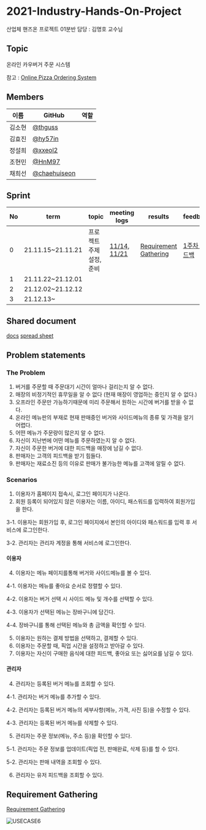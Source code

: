 # 2021-Industry-Hands-On-Project
산업체 핸즈온 프로젝트 01분반
담당 : 김명호 교수님
## Topic
온라인 카우버거 주문 시스템

참고 : [Online Pizza Ordering System](https://nevonprojects.com/online-pizza-ordering-system/)


## Members
|이름|GitHub|역할|
|------|---|---|
|김소현|[@thguss](https://github.com/thguss)||
|김효진|[@hy57in](https://github.com/hy57in)||
|정설희|[@xxeol2](https://github.com/xxeol2)||
|조현민|[@HnM97](https://github.com/HnM97)||
|채희선|[@chaehuiseon](https://github.com/chaehuiseon)||

## Sprint
|No|term|topic|meeting logs|results|feedback|
|------|---|---|---|---|---|
|0|21.11.15~21.11.21|프로젝트 주제 설정, 준비|[11/14](./meeting-logs/21-11-14.md), [11/21](./meeting-logs/21-11-21.md)|[Requirement Gathering](./Requirement_gathering.md)|[1주차 피드백](https://github.com/hy57in/2021-Industry-Hands-On-Project/blob/main/document/feedback/21-11-22.md)|
|1|21.11.22~21.12.01|||||
|2|21.12.02~21.12.12|||||
|3|21.12.13~|||||
## Shared document
[docs](https://docs.google.com/document/d/1b8LA6jXomMK3xPr2sh1_XxCwibw56-0ldWEgzYrpA0I/edit)
[spread sheet](https://docs.google.com/spreadsheets/d/1vsu7URLWPv53WTsdFkEjsMZHs8vbxEwoJTJh-khbiA0/edit#gid=0)

## Problem statements
### The Problem
1. 버거를 주문할 때 주문대기 시간이 얼마나 걸리는지 알 수 없다.
2. 매장의 비정기적인 휴무일을 알 수 없다 (현재 매장이 영업하는 중인지 알 수 없다.)
3. 오프라인 주문만 가능하기때문에 미리 주문해서 원하는 시간에 버거를 받을 수 없다.
4. 온라인 메뉴판의 부재로 현재 판매중인 버거와 사이드메뉴의 종류 및 가격을 알기 어렵다.
5. 어떤 메뉴가 주문량이 많은지 알 수 없다.
6. 자신이 지난번에 어떤 메뉴를 주문하였는지 알 수 없다.
7. 자신이 주문한 버거에 대한 피드백을 매장에 남길 수 없다.
8. 판매자는 고객의 피드백을 받기 힘들다.
9. 판매자는 재료소진 등의 이유로 판매가 불가능한 메뉴를 고객에 알릴 수 없다.


### Scenarios
1. 이용자가 홈페이지 접속시, 로그인 페이지가 나온다.
2. 회원 등록이 되어있지 않은 이용자는 이름, 아이디, 패스워드를 입력하여 회원가입을 한다.

3-1. 이용자는 회원가입 후, 로그인 페이지에서 본인의 아이디와 패스워드를 입력 후 서비스에 로그인한다.

3-2. 관리자는 관리자 계정을 통해 서비스에 로그인한다.

#### 이용자
4. 이용자는 메뉴 페이지를통해 버거와 사이드메뉴를 볼 수 있다.

4-1. 이용자는 메뉴를 좋아요 순서로 정렬할 수 있다.

4-2. 이용자는 버거 선택 시 사이드 메뉴 및 개수를 선택할 수 있다.

4-3. 이용자가 선택된 메뉴는 장바구니에 담긴다.

4-4. 장바구니를 통해 선택된 메뉴와 총 금액을 확인할 수 있다.

5.  이용자는 원하는 결제 방법을 선택하고, 결제할 수 있다.
6. 이용자는 주문할 때, 픽업 시간을 설정하고 받아갈 수 있다.
7. 이용자는 자신이 구매한 음식에 대한 피드백, 좋아요 또는 싫어요를 남길 수 있다.

#### 관리자
4. 관리자는 등록된 버거 메뉴를 조회할 수 있다.

4-1. 관리자는 버거 메뉴를 추가할 수 있다.

4-2. 관리자는 등록된 버거 메뉴의 세부사항(메뉴, 가격, 사진 등)을 수정할 수 있다.

4-3. 관리자는 등록된 버거 메뉴를 삭제할 수 있다.

5. 관리자는 주문 정보(메뉴, 주소 등)을 확인할 수 있다.

5-1. 관리자는 주문 정보를 업데이트(픽업 전, 판매완료, 삭제 등)를 할 수 있다.

5-2. 관리자는 판매 내역을 조회할 수 있다.

6.  관리자는 유저 피드백을 조회할 수 있다.

## Requirement Gathering
[Requirement Gathering](./Requirement_gathering.md)


![USECASE6](https://user-images.githubusercontent.com/80442377/143823522-d4fd2918-8923-4ce2-b500-56cc266d3dd3.jpeg)
